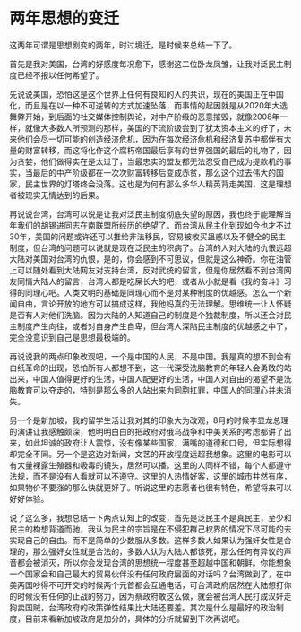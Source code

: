 # 两年思想的变迁

这两年可谓是思想剧变的两年，时过境迁，是时候来总结一下了。

首先是我对美国，台湾的好感度每况愈下，感谢这二位卧龙凤雏，让我对泛民主制度已经不报以任何希望了。

先说说美国，恐怕这是这个世界上任何有良知的人的共识，现在的美国正在中国化，而且是在以一种不可逆转的方式加速坠落，而事情的起因就是从2020年大选舞弊开始，到后面的社交媒体控制舆论，对中产阶级的恶意摧毁，就像2008年一样，就像大多数人所预测的那样，美国的下流阶级尝到了犹太资本主义的好了，未来他们会尽一切可能的创造经济危机，因为在每次经济危机和经济复苏中都伴有大量的财富转移，而这将化作这个腐朽帝国最后享有的世界强国的最后的礼物了，因为贪婪，他们做得实在是太过了，当最忠实的盟友都无法忍受自己成为提款机的事实，当最后的中产阶级都在一次次财富转移后变成赤贫，那么这个过去伟大的国家，民主世界的灯塔终会没落。这也是为何有那么多华人精英背走美国，这是理想者被现实无情达到的后果。

再说说台湾，台湾可以说是让我对泛民主制度彻底失望的原因，我也终于能理解当年我们的胡锡进同志在南联盟所经历的绝望了。而台湾从民主化到现如今也才不过30年，美国的问题或许还可以推给非法移民，容易被收买蛊惑以及不健全的民主制度，但台湾的问题可以说就是现在泛民主的积病了。台湾的人对大陆的仇恨远超大陆对美国对台湾的仇恨，是的，你会感到不可思议，但就是这么神奇。你在油管上可以随处看到大陆网友对支持台湾，反对武统的留言，但是你居然看不到台湾网友同情大陆人的留言，台湾人都是吃屎长大的吧，或者从小就是看《我的奋斗》习得的同理心吧。人类文明的基础是同理心而不是对某种制度的优越感。怎么一个新闻自由，言论开放的地方可以搞成这样，我他妈真的无法理解。思维统一让人怀疑是否有人对他们洗脑。因为大陆的人知道自己的制度是个独裁制度，所以还会对民主制度产生向往，或者对自身产生自卑，但台湾人深陷民主制度的优越感之中了，完全没意识到自己是思想最极端的。

再说说我的两点印象改观吧，一个是中国的人民，不是中国。我是真的想不到会有白纸革命的出现，恐怕所有人都想不到，这一代深受洗脑教育的年轻人会勇敢的站出来，中国人值得更好的生活，中国人配更好的生活，中国人对自由的渴望不是洗脑教育可以夺走的，特别是那么多的人站出来为同胞扛罪，中国人的同理心并未消失。

另一个是新加坡，我的留学生活让我对其的印象大为改观，8月的时候李显龙总理的演讲让我感触颇深，他明明白白的把政府对俄乌战争和中美关系的考虑都讲了出来，如此坦诚的政府让人震惊，没有像某些国家，满嘴的道德和口号，但实际想得却完全不同。另一个是这边对新闻，文艺的开放程度远超我想象。这里的电影可以有大量裸露生殖器和吸毒的镜头，居然可以播。这里的人同样不错，每个人都遵守法规，而不是没有人看就可以不遵守。这里的人热情好客，这里的城市井然有序，如果物价不要涨的那么快就更好了。听说这里的志愿者也很有特色，希望将来可以好好体验。

说了这么多，我想总结一下两点认知上的改变，首先是泛民主不是真民主，至少和民主的构想背道而驰，我认为民主的宗旨是在不侵犯群己权界的情况下尽可能的去实现自己的自由。而不是简单的少数服从多数。这样多数人如果认为强奸女性是合理的，那么强奸女性就是合法的，多数人认为大陆人都该死，那么任何有异议的声音都会被消灭，所以你会发现台湾的思想统一程度甚至超越中国和朝鲜。你能想象一个国家会和自己最大的贸易伙伴没有任何政府层面的对话吗？台湾做到了，在中美两国吵得不可开交的时候两个元首都会互通电话，可台湾政府居然在大陆想打你的时候没有任何的止战的努力，因为蔡政府敢这么做，就会被台湾人民打成汉奸走狗卖国贼，台湾政府的政策弹性结果比大陆还要差。其次是什么是最好的政治制度，目前来看新加坡政府是加分的，具体的分析就留到下次再说吧。
